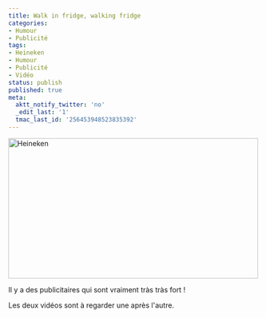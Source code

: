 ```yaml
---
title: Walk in fridge, walking fridge
categories:
- Humour
- Publicité
tags:
- Heineken
- Humour
- Publicité
- Vidéo
status: publish
published: true
meta:
  aktt_notify_twitter: 'no'
  _edit_last: '1'
  tmac_last_id: '256453948523835392'
---
```

<img class="alignnone size-full wp-image-1139" title="Heineken" src="https://dlgjp9x71cipk.cloudfront.net/2009/04/heineken.png" alt="Heineken" width="500" height="281" />

Il y a des publicitaires qui sont vraiment tr&agrave;s tr&agrave;s fort !

Les deux vid&eacute;os sont &agrave; regarder une apr&egrave;s l'autre.

<!--more-->

<object width="560" height="340" data="https://www.youtube.com/v/yIutgtzwhAc&amp;hl=fr&amp;fs=1" type="application/x-shockwave-flash"><param name="allowFullScreen" value="true" /><param name="allowscriptaccess" value="always" /><param name="src" value="https://www.youtube.com/v/yIutgtzwhAc&amp;hl=fr&amp;fs=1" /><param name="allowfullscreen" value="true" /></object>

<object width="560" height="340" data="https://www.youtube.com/v/mOvoO6eQDms&amp;hl=fr&amp;fs=1" type="application/x-shockwave-flash"><param name="allowFullScreen" value="true" /><param name="allowscriptaccess" value="always" /><param name="src" value="https://www.youtube.com/v/mOvoO6eQDms&amp;hl=fr&amp;fs=1" /><param name="allowfullscreen" value="true" /></object>

